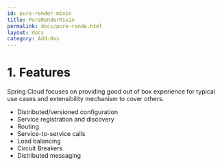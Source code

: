 ```yaml
---
id: pure-render-mixin
title: PureRenderMixin
permalink: docs/pure-rende.html
layout: docs
category: Add-Ons
---
```


#  1. Features

Spring Cloud focuses on providing good out of box experience for typical use cases and extensibility mechanism to cover others.

* Distributed/versioned configuration
* Service registration and discovery
* Routing
* Service-to-service calls
* Load balancing
* Circuit Breakers
* Distributed messaging



